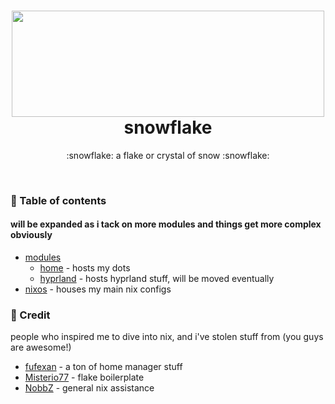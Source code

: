 <h1 align="center">
<img width="500" height="170" src="https://camo.githubusercontent.com/a27f833c7ab58f5c679aa6789488200d6f7bcbdd85b639a13fd0d8becce52da8/68747470733a2f2f692e696d6775722e636f6d2f793359646e62482e706e67"></img> <br>
snowflake
</h1>
<p align="center">:snowflake: a flake or crystal of snow :snowflake:</p>
<br>

### :open_book: Table of contents
#### will be expanded as i tack on more modules and things get more complex obviously
+ [modules](modules)
  - [home](modules/home) - hosts my dots
  - [hyprland](modules/hyprland) - hosts hyprland stuff, will be moved eventually
+ [nixos](nixos) - houses my main nix configs

### :bookmark_tabs: Credit
people who inspired me to dive into nix, and i've stolen stuff from (you guys are awesome!)
+ [fufexan](https://github.com/fufexan) - a ton of home manager stuff
+ [Misterio77](https://github.com/Misterio77) - flake boilerplate
+ [NobbZ](https://github.com/NobbZ) - general nix assistance